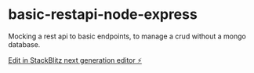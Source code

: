 # basic-restapi-node-express

Mocking a rest api to basic endpoints, to manage a crud without a mongo database.


[Edit in StackBlitz next generation editor ⚡️](https://stackblitz.com/~/github.com/souchardani/basic-restapi-node-express)
